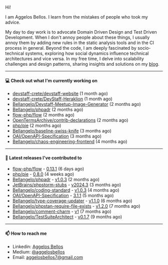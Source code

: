 Hi!

I am Aggelos Bellos. I learn from the mistakes of people who took my advice.

My day to day work is to advocate Domain Driven Design and Test Driven Development. When I don't annoy people about these things, I usually annoy them by adding new rules in the static analysis tools and in the CI process in general.
Beyond the code, I am deeply fascinated by socio-technical systems, exploring how social dynamics influence technical architectures and vice versa.
In my free time, I delve into scalability challenges and design patterns, sharing insights and solutions on my [blog](https://medium.com/@aggelosbellos).

---

#### 💻 Check out what I'm currently working on

- [devstaff-crete/devstaff-website](https://github.com/devstaff-crete/devstaff-website) (1 month ago)
- [devstaff-crete/DevStaff-Heraklion](https://github.com/devstaff-crete/DevStaff-Heraklion) (1 month ago)
- [Bellangelo/Devstaff-Meetup-Image-Generator](https://github.com/Bellangelo/Devstaff-Meetup-Image-Generator) (2 months ago)
- [Bellangelo/phpadr](https://github.com/Bellangelo/phpadr) (2 months ago)
- [flow-php/flow](https://github.com/flow-php/flow) (2 months ago)
- [OpenTermsArchive/contrib-declarations](https://github.com/OpenTermsArchive/contrib-declarations) (2 months ago)
- [php/pie](https://github.com/php/pie) (2 months ago)
- [Bellangelo/baseline-swiss-knife](https://github.com/Bellangelo/baseline-swiss-knife) (3 months ago)
- [OAI/OpenAPI-Specification](https://github.com/OAI/OpenAPI-Specification) (3 months ago)
- [Bellangelo/chaos-engineering-frontend](https://github.com/Bellangelo/chaos-engineering-frontend) (4 months ago)

---

#### 🔭 Latest releases I've contributed to

- [flow-php/flow](https://github.com/flow-php/flow) - [0.13.1](https://github.com/flow-php/flow/releases/tag/0.13.1) (6 days ago)
- [php/pie](https://github.com/php/pie) - [0.8.0](https://github.com/php/pie/releases/tag/0.8.0) (4 weeks ago)
- [Bellangelo/phpadr](https://github.com/Bellangelo/phpadr) - [v1.0.3](https://github.com/Bellangelo/phpadr/releases/tag/v1.0.3) (2 months ago)
- [JetBrains/phpstorm-stubs](https://github.com/JetBrains/phpstorm-stubs) - [v2024.3](https://github.com/JetBrains/phpstorm-stubs/releases/tag/v2024.3) (3 months ago)
- [Bellangelo/coding-standard](https://github.com/Bellangelo/coding-standard) - [v1.0.3](https://github.com/Bellangelo/coding-standard/releases/tag/v1.0.3) (4 months ago)
- [OAI/OpenAPI-Specification](https://github.com/OAI/OpenAPI-Specification) - [3.1.1](https://github.com/OAI/OpenAPI-Specification/releases/tag/3.1.1) (5 months ago)
- [Bellangelo/type-coverage-updater](https://github.com/Bellangelo/type-coverage-updater) - [v1.1.0](https://github.com/Bellangelo/type-coverage-updater/releases/tag/v1.1.0) (6 months ago)
- [Bellangelo/phpstan-require-file-exists](https://github.com/Bellangelo/phpstan-require-file-exists) - [v1.2.0](https://github.com/Bellangelo/phpstan-require-file-exists/releases/tag/v1.2.0) (7 months ago)
- [Bellangelo/comment-charm](https://github.com/Bellangelo/comment-charm) - [v1](https://github.com/Bellangelo/comment-charm/releases/tag/v1) (7 months ago)
- [Bellangelo/TestSuiteArchitect](https://github.com/Bellangelo/TestSuiteArchitect) - [v0.1.7](https://github.com/Bellangelo/TestSuiteArchitect/releases/tag/v0.1.7) (9 months ago)

---

#### 📫 How to reach me

- Linkedin: [Aggelos Bellos](https://www.linkedin.com/in/aggelos-bellos/)
- Medium: [@aggelosbellos](https://medium.com/@aggelosbellos)
- Email: [aggelosbellos7@gmail.com](mailto:aggelosbellos7@gmail.com)